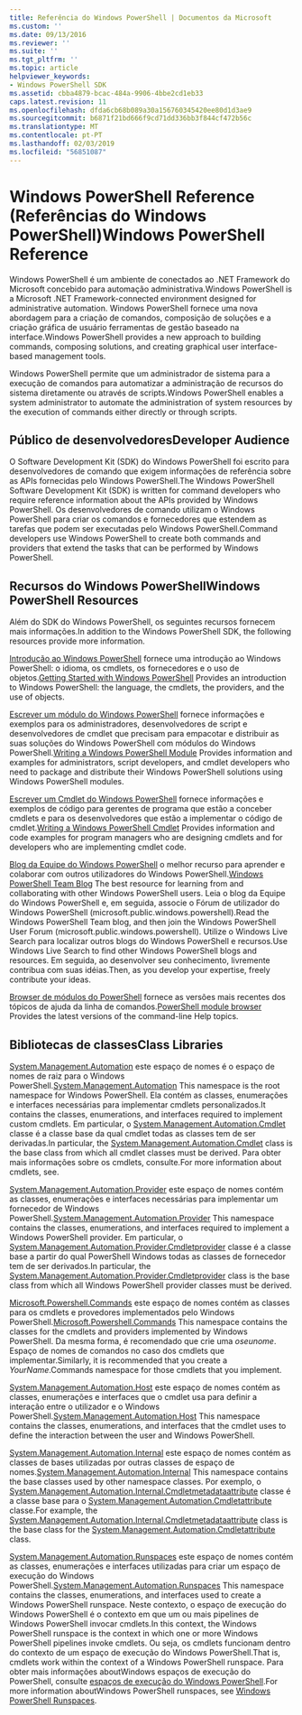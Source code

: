 ```yaml
---
title: Referência do Windows PowerShell | Documentos da Microsoft
ms.custom: ''
ms.date: 09/13/2016
ms.reviewer: ''
ms.suite: ''
ms.tgt_pltfrm: ''
ms.topic: article
helpviewer_keywords:
- Windows PowerShell SDK
ms.assetid: cbba4879-bcac-484a-9906-4bbe2cd1eb33
caps.latest.revision: 11
ms.openlocfilehash: dfda6cb68b089a30a156760345420ee80d1d3ae9
ms.sourcegitcommit: b6871f21bd666f9cd71dd336bb3f844cf472b56c
ms.translationtype: MT
ms.contentlocale: pt-PT
ms.lasthandoff: 02/03/2019
ms.locfileid: "56851087"
---
```

# <a name="windows-powershell-reference"></a><span data-ttu-id="66417-102">Windows PowerShell Reference (Referências do Windows PowerShell)</span><span class="sxs-lookup"><span data-stu-id="66417-102">Windows PowerShell Reference</span></span>

<span data-ttu-id="66417-103">Windows PowerShell é um ambiente de conectados ao .NET Framework do Microsoft concebido para automação administrativa.</span><span class="sxs-lookup"><span data-stu-id="66417-103">Windows PowerShell is a Microsoft .NET Framework-connected environment designed for administrative automation.</span></span> <span data-ttu-id="66417-104">Windows PowerShell fornece uma nova abordagem para a criação de comandos, composição de soluções e a criação gráfica de usuário ferramentas de gestão baseado na interface.</span><span class="sxs-lookup"><span data-stu-id="66417-104">Windows PowerShell provides a new approach to building commands, composing solutions, and creating graphical user interface-based management tools.</span></span>

<span data-ttu-id="66417-105">Windows PowerShell permite que um administrador de sistema para a execução de comandos para automatizar a administração de recursos do sistema diretamente ou através de scripts.</span><span class="sxs-lookup"><span data-stu-id="66417-105">Windows PowerShell enables a system administrator to automate the administration of system resources by the execution of commands either directly or through scripts.</span></span>

## <a name="developer-audience"></a><span data-ttu-id="66417-106">Público de desenvolvedores</span><span class="sxs-lookup"><span data-stu-id="66417-106">Developer Audience</span></span>

<span data-ttu-id="66417-107">O Software Development Kit (SDK) do Windows PowerShell foi escrito para desenvolvedores de comando que exigem informações de referência sobre as APIs fornecidas pelo Windows PowerShell.</span><span class="sxs-lookup"><span data-stu-id="66417-107">The Windows PowerShell Software Development Kit (SDK) is written for command developers who require reference information about the APIs provided by Windows PowerShell.</span></span> <span data-ttu-id="66417-108">Os desenvolvedores de comando utilizam o Windows PowerShell para criar os comandos e fornecedores que estendem as tarefas que podem ser executadas pelo Windows PowerShell.</span><span class="sxs-lookup"><span data-stu-id="66417-108">Command developers use Windows PowerShell to create both commands and providers that extend the tasks that can be performed by Windows PowerShell.</span></span>

## <a name="windows-powershell-resources"></a><span data-ttu-id="66417-109">Recursos do Windows PowerShell</span><span class="sxs-lookup"><span data-stu-id="66417-109">Windows PowerShell Resources</span></span>

<span data-ttu-id="66417-110">Além do SDK do Windows PowerShell, os seguintes recursos fornecem mais informações.</span><span class="sxs-lookup"><span data-stu-id="66417-110">In addition to the Windows PowerShell SDK, the following resources provide more information.</span></span>

<span data-ttu-id="66417-111">[Introdução ao Windows PowerShell](/powershell/scripting/getting-started/getting-started-with-windows-powershell) fornece uma introdução ao Windows PowerShell: o idioma, os cmdlets, os fornecedores e o uso de objetos.</span><span class="sxs-lookup"><span data-stu-id="66417-111">[Getting Started with Windows PowerShell](/powershell/scripting/getting-started/getting-started-with-windows-powershell) Provides an introduction to Windows PowerShell: the language, the cmdlets, the providers, and the use of objects.</span></span>

<span data-ttu-id="66417-112">[Escrever um módulo do Windows PowerShell](./module/writing-a-windows-powershell-module.md) fornece informações e exemplos para os administradores, desenvolvedores de script e desenvolvedores de cmdlet que precisam para empacotar e distribuir as suas soluções do Windows PowerShell com módulos do Windows PowerShell.</span><span class="sxs-lookup"><span data-stu-id="66417-112">[Writing a Windows PowerShell Module](./module/writing-a-windows-powershell-module.md) Provides information and examples for administrators, script developers, and cmdlet developers who need to package and distribute their Windows PowerShell solutions using Windows PowerShell modules.</span></span>

<span data-ttu-id="66417-113">[Escrever um Cmdlet do Windows PowerShell](./cmdlet/writing-a-windows-powershell-cmdlet.md) fornece informações e exemplos de código para gerentes de programa que estão a conceber cmdlets e para os desenvolvedores que estão a implementar o código de cmdlet.</span><span class="sxs-lookup"><span data-stu-id="66417-113">[Writing a Windows PowerShell Cmdlet](./cmdlet/writing-a-windows-powershell-cmdlet.md) Provides information and code examples for program managers who are designing cmdlets and for developers who are implementing cmdlet code.</span></span>

<span data-ttu-id="66417-114">[Blog da Equipe do Windows PowerShell](https://blogs.msdn.microsoft.com/PowerShell/) o melhor recurso para aprender e colaborar com outros utilizadores do Windows PowerShell.</span><span class="sxs-lookup"><span data-stu-id="66417-114">[Windows PowerShell Team Blog](https://blogs.msdn.microsoft.com/PowerShell/) The best resource for learning from and collaborating with other Windows PowerShell users.</span></span> <span data-ttu-id="66417-115">Leia o blog da Equipe do Windows PowerShell e, em seguida, associe o Fórum de utilizador do Windows PowerShell (microsoft.public.windows.powershell).</span><span class="sxs-lookup"><span data-stu-id="66417-115">Read the Windows PowerShell Team blog, and then join the Windows PowerShell User Forum (microsoft.public.windows.powershell).</span></span> <span data-ttu-id="66417-116">Utilize o Windows Live Search para localizar outros blogs do Windows PowerShell e recursos.</span><span class="sxs-lookup"><span data-stu-id="66417-116">Use Windows Live Search to find other Windows PowerShell blogs and resources.</span></span> <span data-ttu-id="66417-117">Em seguida, ao desenvolver seu conhecimento, livremente contribua com suas idéias.</span><span class="sxs-lookup"><span data-stu-id="66417-117">Then, as you develop your expertise, freely contribute your ideas.</span></span>

<span data-ttu-id="66417-118">[Browser de módulos do PowerShell](/powershell/module/) fornece as versões mais recentes dos tópicos de ajuda da linha de comandos.</span><span class="sxs-lookup"><span data-stu-id="66417-118">[PowerShell module browser](/powershell/module/) Provides the latest versions of the command-line Help topics.</span></span>

## <a name="class-libraries"></a><span data-ttu-id="66417-119">Bibliotecas de classes</span><span class="sxs-lookup"><span data-stu-id="66417-119">Class Libraries</span></span>

<span data-ttu-id="66417-120">[System.Management.Automation](/dotnet/api/System.Management.Automation) este espaço de nomes é o espaço de nomes de raiz para o Windows PowerShell.</span><span class="sxs-lookup"><span data-stu-id="66417-120">[System.Management.Automation](/dotnet/api/System.Management.Automation) This namespace is the root namespace for Windows PowerShell.</span></span> <span data-ttu-id="66417-121">Ela contém as classes, enumerações e interfaces necessárias para implementar cmdlets personalizados.</span><span class="sxs-lookup"><span data-stu-id="66417-121">It contains the classes, enumerations, and interfaces required to implement custom cmdlets.</span></span> <span data-ttu-id="66417-122">Em particular, o [System.Management.Automation.Cmdlet](/dotnet/api/System.Management.Automation.Cmdlet) classe é a classe base da qual cmdlet todas as classes tem de ser derivadas.</span><span class="sxs-lookup"><span data-stu-id="66417-122">In particular, the [System.Management.Automation.Cmdlet](/dotnet/api/System.Management.Automation.Cmdlet) class is the base class from which all cmdlet classes must be derived.</span></span> <span data-ttu-id="66417-123">Para obter mais informações sobre os cmdlets, consulte.</span><span class="sxs-lookup"><span data-stu-id="66417-123">For more information about cmdlets, see.</span></span>

<span data-ttu-id="66417-124">[System.Management.Automation.Provider](/dotnet/api/System.Management.Automation.Provider) este espaço de nomes contém as classes, enumerações e interfaces necessárias para implementar um fornecedor de Windows PowerShell.</span><span class="sxs-lookup"><span data-stu-id="66417-124">[System.Management.Automation.Provider](/dotnet/api/System.Management.Automation.Provider) This namespace contains the classes, enumerations, and interfaces required to implement a Windows PowerShell provider.</span></span> <span data-ttu-id="66417-125">Em particular, o [System.Management.Automation.Provider.Cmdletprovider](/dotnet/api/System.Management.Automation.Provider.CmdletProvider) classe é a classe base a partir do qual PowerShell Windows todas as classes de fornecedor tem de ser derivados.</span><span class="sxs-lookup"><span data-stu-id="66417-125">In particular, the [System.Management.Automation.Provider.Cmdletprovider](/dotnet/api/System.Management.Automation.Provider.CmdletProvider) class is the base class from which all Windows PowerShell provider classes must be derived.</span></span>

<span data-ttu-id="66417-126">[Microsoft.Powershell.Commands](/dotnet/api/Microsoft.PowerShell.Commands) este espaço de nomes contém as classes para os cmdlets e provedores implementados pelo Windows PowerShell.</span><span class="sxs-lookup"><span data-stu-id="66417-126">[Microsoft.Powershell.Commands](/dotnet/api/Microsoft.PowerShell.Commands) This namespace contains the classes for the cmdlets and providers implemented by Windows PowerShell.</span></span> <span data-ttu-id="66417-127">Da mesma forma, é recomendado que crie uma *oseunome*. Espaço de nomes de comandos no caso dos cmdlets que implementar.</span><span class="sxs-lookup"><span data-stu-id="66417-127">Similarly, it is recommended that you create a *YourName*.Commands namespace for those cmdlets that you implement.</span></span>

<span data-ttu-id="66417-128">[System.Management.Automation.Host](/dotnet/api/System.Management.Automation.Host) este espaço de nomes contém as classes, enumerações e interfaces que o cmdlet usa para definir a interação entre o utilizador e o Windows PowerShell.</span><span class="sxs-lookup"><span data-stu-id="66417-128">[System.Management.Automation.Host](/dotnet/api/System.Management.Automation.Host) This namespace contains the classes, enumerations, and interfaces that the cmdlet uses to define the interaction between the user and Windows PowerShell.</span></span>

<span data-ttu-id="66417-129">[System.Management.Automation.Internal](/dotnet/api/System.Management.Automation.Internal) este espaço de nomes contém as classes de bases utilizadas por outras classes de espaço de nomes.</span><span class="sxs-lookup"><span data-stu-id="66417-129">[System.Management.Automation.Internal](/dotnet/api/System.Management.Automation.Internal) This namespace contains the base classes used by other namespace classes.</span></span> <span data-ttu-id="66417-130">Por exemplo, o [System.Management.Automation.Internal.Cmdletmetadataattribute](/dotnet/api/System.Management.Automation.Internal.CmdletMetadataAttribute) classe é a classe base para o [System.Management.Automation.Cmdletattribute](/dotnet/api/System.Management.Automation.CmdletAttribute) classe.</span><span class="sxs-lookup"><span data-stu-id="66417-130">For example, the [System.Management.Automation.Internal.Cmdletmetadataattribute](/dotnet/api/System.Management.Automation.Internal.CmdletMetadataAttribute) class is the base class for the [System.Management.Automation.Cmdletattribute](/dotnet/api/System.Management.Automation.CmdletAttribute) class.</span></span>

<span data-ttu-id="66417-131">[System.Management.Automation.Runspaces](/dotnet/api/System.Management.Automation.Runspaces) este espaço de nomes contém as classes, enumerações e interfaces utilizadas para criar um espaço de execução do Windows PowerShell.</span><span class="sxs-lookup"><span data-stu-id="66417-131">[System.Management.Automation.Runspaces](/dotnet/api/System.Management.Automation.Runspaces) This namespace contains the classes, enumerations, and interfaces used to create a Windows PowerShell runspace.</span></span> <span data-ttu-id="66417-132">Neste contexto, o espaço de execução do Windows PowerShell é o contexto em que um ou mais pipelines de Windows PowerShell invocar cmdlets.</span><span class="sxs-lookup"><span data-stu-id="66417-132">In this context, the Windows PowerShell runspace is the context in which one or more Windows PowerShell pipelines invoke cmdlets.</span></span> <span data-ttu-id="66417-133">Ou seja, os cmdlets funcionam dentro do contexto de um espaço de execução do Windows PowerShell.</span><span class="sxs-lookup"><span data-stu-id="66417-133">That is, cmdlets work within the context of a Windows PowerShell runspace.</span></span> <span data-ttu-id="66417-134">Para obter mais informações aboutWindows espaços de execução do PowerShell, consulte [espaços de execução do Windows PowerShell](http://msdn.microsoft.com/en-us/a1582cfe-f06d-4aff-adc6-71f49a860ce9).</span><span class="sxs-lookup"><span data-stu-id="66417-134">For more information aboutWindows PowerShell runspaces, see [Windows PowerShell Runspaces](http://msdn.microsoft.com/en-us/a1582cfe-f06d-4aff-adc6-71f49a860ce9).</span></span>
